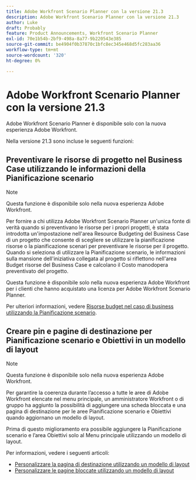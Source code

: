 ```yaml
---
title: Adobe Workfront Scenario Planner con la versione 21.3
description: Adobe Workfront Scenario Planner con la versione 21.3
author: Luke
draft: Probably
feature: Product Announcements, Workfront Scenario Planner
exl-id: 70e1b54b-2bf9-498a-8a77-9b220543e385
source-git-commit: be4904f0b37870c1bfc8ec345e468d5fc283aa36
workflow-type: tm+mt
source-wordcount: '320'
ht-degree: 0%

---
```


# Adobe Workfront Scenario Planner con la versione 21.3

Adobe Workfront Scenario Planner è disponibile solo con la nuova esperienza Adobe Workfront.

Nella versione 21.3 sono incluse le seguenti funzioni:

## Preventivare le risorse di progetto nel Business Case utilizzando le informazioni della Pianificazione scenario

>[!NOTE]
>
>Questa funzione è disponibile solo nella nuova esperienza Adobe Workfront.

Per fornire a chi utilizza Adobe Workfront Scenario Planner un&#39;unica fonte di verità quando si preventivano le risorse per i propri progetti, è stata introdotta un&#39;impostazione nell&#39;area Resource Budgeting del Business Case di un progetto che consente di scegliere se utilizzare la pianificazione risorse o la pianificazione scenari per preventivare le risorse per il progetto. Quando si seleziona di utilizzare la Pianificazione scenario, le informazioni sulla mansione dell&#39;iniziativa collegata al progetto si riflettono nell&#39;area Budget risorse del Business Case e calcolano il Costo manodopera preventivato del progetto.

Questa funzione è disponibile solo nella nuova esperienza Adobe Workfront per i clienti che hanno acquistato una licenza per Adobe Workfront Scenario Planner.

Per ulteriori informazioni, vedere [Risorse budget nel caso di business utilizzando la Pianificazione scenario](../../../manage-work/projects/define-a-business-case/budget-resources-in-business-case-use-scenario-planner.md).

## Creare pin e pagine di destinazione per Pianificazione scenario e Obiettivi in un modello di layout

>[!NOTE]
>
>Questa funzione è disponibile solo nella nuova esperienza Adobe Workfront.

Per garantire la coerenza durante l’accesso a tutte le aree di Adobe Workfront elencate nel menu principale, un amministratore Workfront o di gruppo ha aggiunto la possibilità di aggiungere una scheda bloccata e una pagina di destinazione per le aree Pianificazione scenario e Obiettivi quando aggiornano un modello di layout.

Prima di questo miglioramento era possibile aggiungere la Pianificazione scenario e l’area Obiettivi solo al Menu principale utilizzando un modello di layout.

Per informazioni, vedere i seguenti articoli:

* [Personalizzare la pagina di destinazione utilizzando un modello di layout](../../../administration-and-setup/customize-workfront/use-layout-templates/customize-landing-page.md)
* [Personalizzare le pagine bloccate utilizzando un modello di layout](../../../administration-and-setup/customize-workfront/use-layout-templates/customize-pinned-pages.md)

